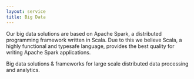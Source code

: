 ```yaml
---
layout: service
title: Big Data
---
```


Our big data solutions are based on Apache Spark, a distributed programming framework written in Scala. Due
to this we believe Scala, a highly functional and typesafe language, provides the best quality for writing Apache Spark
applications.

 Big data solutions & frameworks for large scale distributed data processing and analytics.